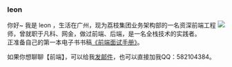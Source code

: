 ### leon

<img align="right" src="https://github-readme-stats.vercel.app/api?username=wall-wxk&show_icons=true&icon_color=0366d6&text_color=24292e&bg_color=ffffff&hide_title=true" />

你好~ 我是 leon ，生活在广州，现为荔枝集团业务架构部的一名资深前端工程师，曾就职于凡科、网金，做过前端、后端，是一名全栈技术的实践者。  
正准备自己的第一本电子书书稿[《前端面试手册》](http://interview.wangxiaokai.vip/#/)。  
 
如果你想聊聊【前端】，可以给我[发邮件](mailto:582104384@.com)，也可以直接加我QQ：582104384。  



<!--
**wall-wxk/wall-wxk** is a ✨ _special_ ✨ repository because its `README.md` (this file) appears on your GitHub profile.

Here are some ideas to get you started:

- 🔭 I’m currently working on ...
- 🌱 I’m currently learning ...
- 👯 I’m looking to collaborate on ...
- 🤔 I’m looking for help with ...
- 💬 Ask me about ...
- 📫 How to reach me: ...
- 😄 Pronouns: ...
- ⚡ Fun fact: ...
-->
